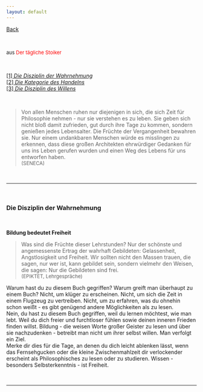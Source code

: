```yaml
---
layout: default
---
```


[Back](./)

&nbsp;

<font size="-1">aus <span style="color:red ">Der tägliche Stoiker</span></font>  

&nbsp;

[[1] *Die Disziplin der Wahrnehmung*](#chapter1)  
[[2] *Die Kategorie des Handelns*](#chapter2)  
[[3] *Die Disziplin des Willens*](#chapter3)  

&nbsp;

>Von allen Menschen ruhen nur diejenigen in sich, die sich Zeit für Philosophie nehmen - nur sie verstehen es zu leben. Sie geben sich nicht bloß damit zufrieden, gut durch ihre Tage zu kommen, sondern genießen jedes Lebensalter. Die Früchte der Vergangenheit bewahren sie. Nur einem undankbaren Menschen würde es misslingen zu erkennen, dass diese großen Architekten ehrwürdiger Gedanken für uns ins Leben gerufen wurden und einen Weg des Lebens für uns entworfen haben.  
> <font size="-1">(SENECA)</font>

&nbsp;

***

&nbsp;

<a name="chapter1"></a>
### Die Disziplin der Wahrnehmung  

&nbsp;

**Bildung bedeutet Freiheit**  
>Was sind die Früchte dieser Lehrstunden? Nur der schönste und angemessenste Ertrag der wahrhaft Gebildeten: Gelassenheit, Angstlosigkeit und Freiheit. Wir sollten nicht den Massen trauen, die sagen, nur wer ist, kann gebildet sein, sondern vielmehr den Weisen, die sagen: Nur die Gebildeten sind frei.   
> <font size="-1">(EPIKTET, Lehrgespräche)</font>

Warum hast du zu diesem Buch gegriffen? Warum greift man überhaupt zu einem Buch? Nicht, um klüger zu erscheinen. Nicht, um sich die Zeit in einem Flugzeug zu vertreiben. Nicht, um zu erfahren, was du ohnehin schon weißt - es gibt genügend andere Möglichkeiten als zu lesen.  
Nein, du hast zu diesem Buch gegriffen, weil du lernen möchtest, wie man lebt. Weil du dich freier und furchtloser fühlen sowie deinen inneren Frieden finden willst. Bildung - die weisen Worte großer Geister zu lesen und über sie nachzudenken - betreibt man nicht um ihrer selbst willen. Man verfolgt ein Ziel.  
Merke dir dies für die Tage, an denen du dich leicht ablenken lässt, wenn das Fernsehgucken oder die kleine Zwischenmahlzeit dir verlockender erscheint als Philosophisches zu lesen oder zu studieren. Wissen - besonders Selbsterkenntnis - ist Freiheit.  

&nbsp;

---

&nbsp;
